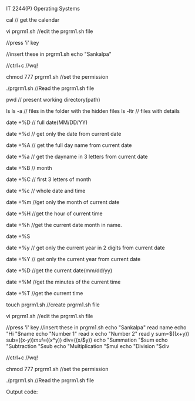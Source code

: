 IT 2244(P)
Operating Systems



cal  		// get the calendar

vi prgrm1.sh //edit the prgrm1.sh file

//press 'i' key

//insert these in prgrm1.sh
echo "Sankalpa"

//ctrl+c
//wq!

chmod 777 prgrm1.sh //set the permission

./prgrm1.sh //Read the prgrm1.sh file


pwd  		// present working directory(path)

ls
ls -a 		// files in the folder with the hidden files
ls -ltr 	// files with details

date +%D	// full date(MM/DD/YY)

date +%d  	// get only the date from current date

date +%A 	// get the full day name from current date

date +%a 	// get the dayname in 3 letters from current date

date +%B	// month

date +%C	// first 3 letters of month

date +%c	// whole date and time

date +%m 	//get only the month of current date

date +%H 	//get the hour of current time

date +%h 	//get the current date month in name.

date +%S

date +%y 	// get only the current year in 2 digits from current date
	
date +%Y  	// get only the current year from current date 

date +%D 	//get the current date(mm/dd/yy)

date +%M 	//get the minutes of the current time

date +%T 	//get the current time


touch prgrm1.sh  //create prgrm1.sh file

vi prgrm1.sh //edit the prgrm1.sh file

//press 'i' key
//insert these in prgrm1.sh
echo "Sankalpa"
read name
echo "Hi "$name
echo "Number 1"
read x
echo "Number 2"
read y
sum=$(($x+$y))
sub=$(($x-$y))
mul=$(($x*$y))
div=$(($x/$y))
echo "Summation "$sum
echo "Subtraction "$sub
echo "Multiplication "$mul
echo "Division "$div

//ctrl+c
//wq!

chmod 777 prgrm1.sh //set the permission

./prgrm1.sh //Read the prgrm1.sh file


Output code:


